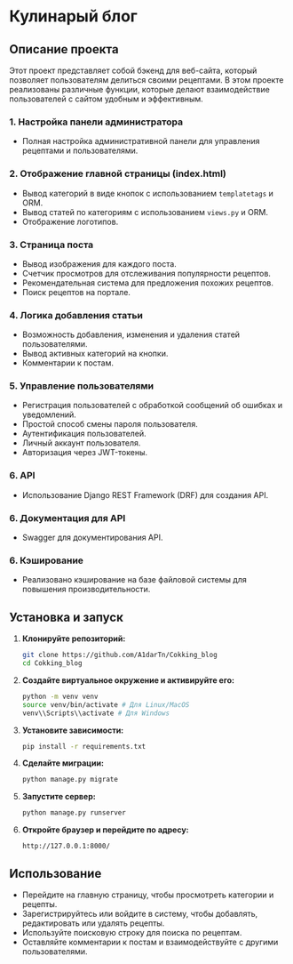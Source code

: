 # Кулинарый блог
## Описание проекта 
Этот проект представляет собой бэкенд для веб-сайта, который позволяет пользователям делиться своими рецептами. 
В этом проекте реализованы различные функции, которые делают взаимодействие пользователей с сайтом удобным и эффективным.

### 1. Настройка панели администратора
- Полная настройка административной панели для управления рецептами и пользователями.

### 2. Отображение главной страницы (index.html)
- Вывод категорий в виде кнопок с использованием `templatetags` и ORM.
- Вывод статей по категориям с использованием `views.py` и ORM.
- Отображение логотипов.

### 3. Страница поста
- Вывод изображения для каждого поста.
- Счетчик просмотров для отслеживания популярности рецептов.
- Рекомендательная система для предложения похожих рецептов.
- Поиск рецептов на портале.

### 4. Логика добавления статьи
- Возможность добавления, изменения и удаления статей пользователями.
- Вывод активных категорий на кнопки.
- Комментарии к постам.

### 5. Управление пользователями
- Регистрация пользователей с обработкой сообщений об ошибках и уведомлений.
- Простой способ смены пароля пользователя.
- Аутентификация пользователей.
- Личный аккаунт пользователя.
- Авторизация через JWT-токены.

### 6. API
- Использование Django REST Framework (DRF) для создания API.

### 6. Документация для API
- Swagger для документирования API.

### 6. Кэширование
- Реализовано кэширование на базе файловой системы для повышения производительности.

## Установка и запуск

1. **Клонируйте репозиторий:**
    ```bash
    git clone https://github.com/A1darTn/Cokking_blog
    cd Cokking_blog
    ```

2. **Создайте виртуальное окружение и активируйте его:**
    ```bash
    python -m venv venv
    source venv/bin/activate # Для Linux/MacOS
    venv\\Scripts\\activate # Для Windows
    ```

3. **Установите зависимости:**
    ```bash
    pip install -r requirements.txt
    ```

4. **Сделайте миграции:**
    ```bash
    python manage.py migrate
    ```

5. **Запустите сервер:**
    ```bash
    python manage.py runserver
    ```

6. **Откройте браузер и перейдите по адресу:**
    ```
    http://127.0.0.1:8000/
    ```

## Использование

- Перейдите на главную страницу, чтобы просмотреть категории и рецепты.
- Зарегистрируйтесь или войдите в систему, чтобы добавлять, редактировать или удалять рецепты.
- Используйте поисковую строку для поиска по рецептам.
- Оставляйте комментарии к постам и взаимодействуйте с другими пользователями.
